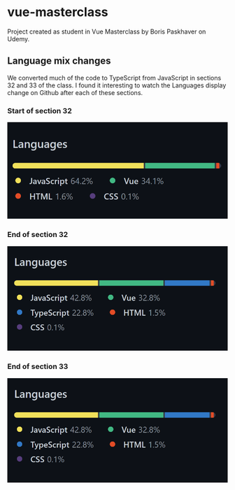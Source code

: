 # vue-masterclass

Project created as student in Vue Masterclass by Boris Paskhaver on Udemy.

## Language mix changes

We converted much of the code to TypeScript from JavaScript in sections 32 and 33 of the class. I found it interesting to watch the Languages display change on Github after each of these sections.

### Start of section 32

![JavaScript 64.2% Vue 34.1% HTML 1.6% CSS 0.1%](https://github.com/kristen-schulte/vue-masterclass/blob/main/process/Screenshot%202022-07-31%20131007.png?raw=true)

### End of section 32

![JavaScript 42.8% Vue 32.8% TypeScript 22.8% HTML 1.5% CSS 0.1%](https://github.com/kristen-schulte/vue-masterclass/blob/main/process/Screenshot%202022-07-31%20131124.png?raw=true)

### End of section 33

![TypeScript 62.5% Vue 33.2% JavaScript 2.8% HTML 1.4% CSS 0.1%](https://github.com/kristen-schulte/vue-masterclass/blob/main/process/Screenshot%202022-07-31%20131124.png?raw=true)
